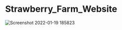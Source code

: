 # Strawberry_Farm_Website
![Screenshot 2022-01-19 185823](https://user-images.githubusercontent.com/56465438/150140949-9828f40e-04c7-4460-85af-20ebba76bfc7.jpg)
